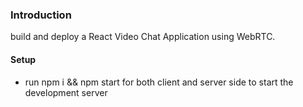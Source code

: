 ### Introduction

build and deploy a React Video Chat Application using WebRTC.

#### Setup
 - run npm i && npm start for both client and server side to start the development server